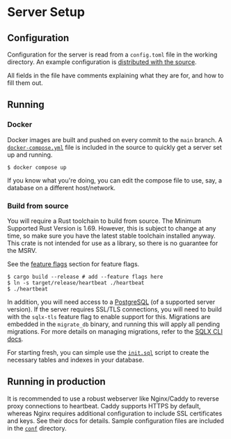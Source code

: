 # Server Setup

## Configuration

Configuration for the server is read from a `config.toml` file in the working directory. An example configuration is
[distributed with the source](/config.example.toml).

All fields in the file have comments explaining what they are for, and how to fill them out.

## Running

### Docker

Docker images are built and pushed on every commit to the `main` branch. A [`docker-compose.yml`](/docker-compose.yml)
file is included in the source to quickly get a server set up and running.

```console
$ docker compose up
```

If you know what you're doing, you can edit the compose file to use, say, a database on a different host/network.

### Build from source

You will require a Rust toolchain to build from source. The Minimum Supported Rust Version is 1.69. However, this is
subject to change at any time, so make sure you have the latest stable toolchain installed anyway. This crate is not
intended for use as a library, so there is no guarantee for the MSRV.

See the [feature flags](./usage.md#feature-flags) section for feature flags.

```console
$ cargo build --release # add --feature flags here
$ ln -s target/release/heartbeat ./heartbeat
$ ./heartbeat
```

In addition, you will need access to a [PostgreSQL](https://www.postgresql.org) (of a supported server version). If the
server requires SSL/TLS connections, you will need to build with the `sqlx-tls` feature flag to enable support for this.
Migrations are embedded in the `migrate_db` binary, and running this will apply all pending migrations. For more details
on managing migrations, refer to the [SQLX CLI
docs](https://github.com/launchbadge/sqlx/blob/v0.7.1/sqlx-cli/README.md).

For starting fresh, you can simple use the [`init.sql`](/docker-entrypoint-initdb.d/init.sql) script to create the
necessary tables and indexes in your database.


## Running in production

It is recommended to use a robust webserver like Nginx/Caddy to reverse proxy connections to heartbeat. Caddy supports
HTTPS by default, whereas Nginx requires additional configuration to include SSL certificates and keys. See their docs
for details. Sample configuration files are included in the [`conf`](/conf) directory.
